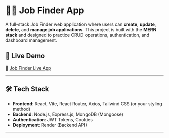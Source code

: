 
# 🧑‍💼 Job Finder App

A full-stack Job Finder web application where users can **create**, **update**, **delete**, and **manage job applications**. This project is built with the **MERN stack** and designed to practice CRUD operations, authentication, and dashboard management.

## 🚀 Live Demo

🔗 [Job Finder Live App](https://job-finder-hsih.onrender.com/login)

---

## 🛠 Tech Stack

- **Frontend**: React, Vite, React Router, Axios, Tailwind CSS (or your styling method)
- **Backend**: Node.js, Express.js, MongoDB (Mongoose)
- **Authentication**: JWT Tokens, Cookies
- **Deployment**: Render (Backend API)

---

